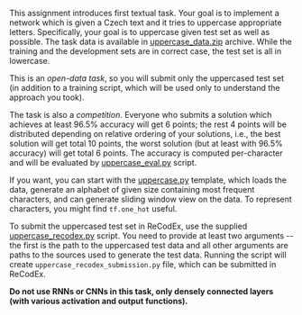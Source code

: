 This assignment introduces first textual task. Your goal is to implement
a network which is given a Czech text and it tries to uppercase appropriate
letters. Specifically, your goal is to uppercase given test set as well as
possible. The task data is available in
[uppercase_data.zip](https://ufal.mff.cuni.cz/~straka/courses/npfl114/1718/uppercase_data.zip)
archive. While the training and the development sets are in correct case, the
test set is all in lowercase.

This is an _open-data task_, so you will submit only the uppercased test set
(in addition to a training script, which will be used only to understand the
approach you took).

The task is also a _competition_. Everyone who submits a solution which achieves
at least 96.5% accuracy will get 6 points; the rest 4 points will be distributed
depending on relative ordering of your solutions, i.e., the best solution will
get total 10 points, the worst solution (but at least with 96.5% accuracy) will
get total 6 points. The accuracy is computed per-character and will be evaluated
by [uppercase_eval.py](https://github.com/ufal/npfl114/tree/master/labs/03/uppercase_eval.py)
script.

If you want, you can start with the
[uppercase.py](https://github.com/ufal/npfl114/tree/master/labs/03/uppercase.py)
template, which loads the data, generate an alphabet of given size containing most frequent
characters, and can generate sliding window view on the data.
To represent characters, you might find `tf.one_hot` useful.

To submit the uppercased test set in ReCodEx, use the supplied
[uppercase_recodex.py](https://github.com/ufal/npfl114/tree/master/labs/03/uppercase_recodex.py)
script. You need to provide at least two arguments -- the first is the path to
the uppercased test data and all other arguments are paths to the sources used
to generate the test data. Running the script will create
`uppercase_recodex_submission.py` file, which can be submitted in ReCodEx.

**Do not use RNNs or CNNs in this task, only densely connected layers (with
various activation and output functions).**
